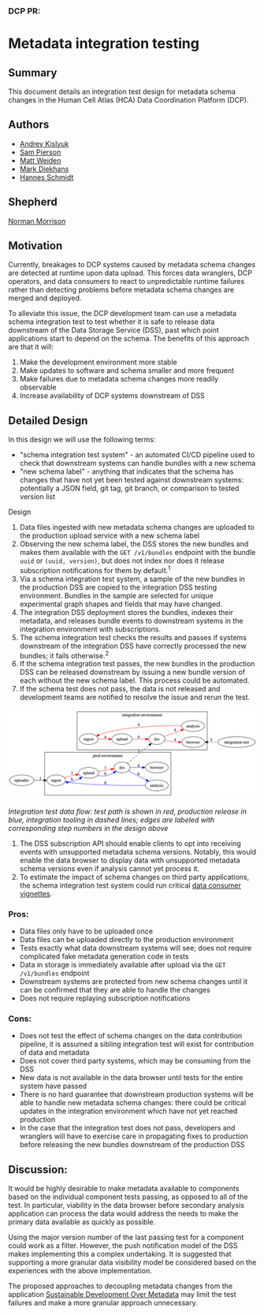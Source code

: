 ### DCP PR:

# Metadata integration testing

## Summary

This document details an integration test design for metadata schema changes in the Human Cell Atlas (HCA) Data Coordination Platform (DCP).

## Authors

* [Andrey Kislyuk](mailto:akislyuk@chanzuckerberg.com)
* [Sam Pierson](mailto:spierson@chanzuckerberg.com)
* [Matt Weiden](mailto:mweiden@chanzuckerberg.com)
* [Mark Diekhans](mailto:markd@ucsc.edu)
* [Hannes Schmidt](mailto:hannes@ucsc.edu)

## Shepherd

[Norman Morrison](mailto:norman@ebi.ac.uk)

## Motivation

Currently, breakages to DCP systems caused by metadata schema changes are detected at runtime upon data upload. This forces data wranglers, DCP operators, and data consumers to react to unpredictable runtime failures rather than detecting problems before metadata schema changes are merged and deployed.

To alleviate this issue, the DCP development team can use a metadata schema integration test to test whether it is safe to release data downstream of the Data Storage Service (DSS), past which point applications start to depend on the schema. The benefits of this approach are that it will:

1. Make the development environment more stable
1. Make updates to software and schema smaller and more frequent
1. Make failures due to metadata schema changes more readily observable
1. Increase availability of DCP systems downstream of DSS

## Detailed Design

In this design we will use the following terms:

 * "schema integration test system" - an automated CI/CD pipeline used to check that downstream systems can handle bundles with a new schema
 * "new schema label" - anything that indicates that the schema has changes that have not yet been tested against downstream systems: potentially a JSON field, git tag, git branch, or comparison to tested version list


Design

1. Data files ingested with new metadata schema changes are uploaded to the production upload service with a new schema label
1. Observing the new schema label, the DSS stores the new bundles and makes them available with the `GET /v1/bundles` endpoint with the bundle `uuid` or `(uuid, version)`, but does not index nor does it release subscription notifications for them by default.<sup>1</sup>
1. Via a schema integration test system, a sample of the new bundles in the production DSS are copied to the integration DSS testing environment. Bundles in the sample are selected for unique experimental graph shapes and fields that may have changed.
1. The integration DSS deployment stores the bundles, indexes their metadata, and releases bundle events to downstream systems in the integration environment with subscriptions.
1. The schema integration test checks the results and passes if systems downstream of the integration DSS have correctly processed the new bundles; it fails otherwise.<sup>2</sup>
1. If the schema integration test passes, the new bundles in the production DSS can be released downstream by issuing a new bundle version of each without the new schema label. This process could be automated.
1. If the schema test does not pass, the data is not released and development teams are notified to resolve the issue and rerun the test.

![Integration test design](../images/0000-integration-test.png)

*Integration test data flow: test path is shown in red, production release in blue, integration tooling in dashed lines; edges are labeled with corresponding step numbers in the design above*

1. The DSS subscription API should enable clients to opt into receiving events with unsupported metadata schema versions. Notably, this would enable the data browser to display data with unsupported metadata schema versions even if analysis cannot yet process it.
1. To estimate the impact of schema changes on third party applications, the schema integration test system could run critical [data consumer vignettes](https://github.com/HumanCellAtlas/data-consumer-vignettes).

### Pros:

* Data files only have to be uploaded once
* Data files can be uploaded directly to the production environment
* Tests exactly what data downstream systems will see; does not require complicated fake metadata generation code in tests
* Data in storage is immediately available after upload via the `GET /v1/bundles` endpoint
* Downstream systems are protected from new schema changes until it can be confirmed that they are able to handle the changes
* Does not require replaying subscription notifications

### Cons:

* Does not test the effect of schema changes on the data contribution pipeline, it is assumed a sibling integration test will exist for contribution of data and metadata
* Does not cover third party systems, which may be consuming from the DSS
* New data is not available in the data browser until tests for the entire system have passed
* There is no hard guarantee that downstream production systems will be able to handle new metadata schema changes: there could be critical updates in the integration environment which have not yet reached production
* In the case that the integration test does not pass, developers and wranglers will have to exercise care in propagating fixes to production before releasing the new bundles downstream of the production DSS

## Discussion:

It would be highly desirable to make metadata available to components based on the individual component tests passing, as opposed to all of the test.  In particular, viability in the data browser before secondary analysis application can process the data would address the needs to make the primary data available as quickly as possible.

Using the major version number of the last passing test for a component could work as a filter.  However, the push notification model of the DSS makes implementing this a complex undertaking.  It is suggested that supporting a more granular data visibility model be considered based on the experiences with the above implementation.

The proposed approaches to decoupling metadata changes from the application
[Sustainable Development Over Metadata](https://docs.google.com/document/d/1KpgPXqqnWCDqXDHMr1whmmCaT8XC2F7ddrDc0RPnyt4/edit?ts=5b9ac30c#heading=h.irkib9r22q8v) may limit the test failures and make a more granular approach unnecessary.
